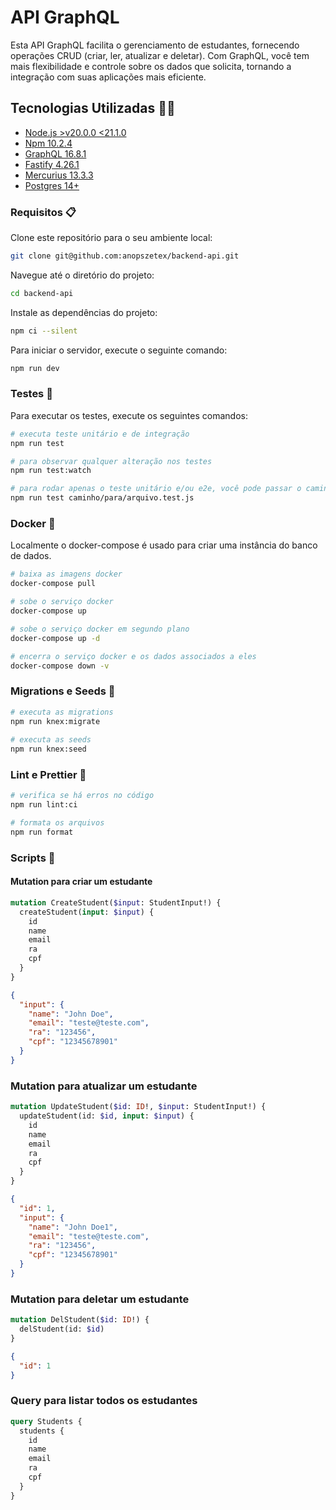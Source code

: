 # API GraphQL

Esta API GraphQL facilita o gerenciamento de estudantes, fornecendo operações CRUD (criar, ler, atualizar e deletar). Com GraphQL, você tem mais flexibilidade e controle sobre os dados que solicita, tornando a integração com suas aplicações mais eficiente.

## Tecnologias Utilizadas 👨‍💻

- [Node.js >v20.0.0 <21.1.0](https://nodejs.org/en/download/)
- [Npm 10.2.4](https://docs.npmjs.com/cli/v8/commands/npm-install)
- [GraphQL 16.8.1](https://graphql.org/)
- [Fastify 4.26.1](https://www.fastify.io/docs/latest/Guides/Getting-Started/)
- [Mercurius 13.3.3](https://mercurius.dev/#/?id=install)
- [Postgres 14+](https://www.postgresql.org/)

### Requisitos 📋

Clone este repositório para o seu ambiente local:

```bash
git clone git@github.com:anopszetex/backend-api.git
```

Navegue até o diretório do projeto:

```bash
cd backend-api
```

Instale as dependências do projeto:

```bash
npm ci --silent
```

Para iniciar o servidor, execute o seguinte comando:

```bash
npm run dev
```

### Testes 🧪

Para executar os testes, execute os seguintes comandos:

```bash
# executa teste unitário e de integração
npm run test

# para observar qualquer alteração nos testes
npm run test:watch

# para rodar apenas o teste unitário e/ou e2e, você pode passar o caminho do arquivo
npm run test caminho/para/arquivo.test.js
```

### Docker 🐳

Localmente o docker-compose é usado para criar uma instância do banco de dados.

```sh
# baixa as imagens docker
docker-compose pull

# sobe o serviço docker
docker-compose up

# sobe o serviço docker em segundo plano
docker-compose up -d

# encerra o serviço docker e os dados associados a eles
docker-compose down -v
```

### Migrations e Seeds 🌱

```sh
# executa as migrations
npm run knex:migrate
  ️
# executa as seeds
npm run knex:seed
```

### Lint e Prettier 🧹

```sh
# verifica se há erros no código
npm run lint:ci

# formata os arquivos
npm run format
```

### Scripts 📜

#### Mutation para criar um estudante

```graphql
mutation CreateStudent($input: StudentInput!) {
  createStudent(input: $input) {
    id
    name
    email
    ra
    cpf
  }
}
```

```json
{
  "input": {
    "name": "John Doe",
    "email": "teste@teste.com",
    "ra": "123456",
    "cpf": "12345678901"
  }
}
```

### Mutation para atualizar um estudante

```graphql
mutation UpdateStudent($id: ID!, $input: StudentInput!) {
  updateStudent(id: $id, input: $input) {
    id
    name
    email
    ra
    cpf
  }
}
```

```json
{
  "id": 1,
  "input": {
    "name": "John Doe1",
    "email": "teste@teste.com",
    "ra": "123456",
    "cpf": "12345678901"
  }
}
```

### Mutation para deletar um estudante

```graphql
mutation DelStudent($id: ID!) {
  delStudent(id: $id)
}
```

```json
{
  "id": 1
}
```

### Query para listar todos os estudantes

```graphql
query Students {
  students {
    id
    name
    email
    ra
    cpf
  }
}
```
